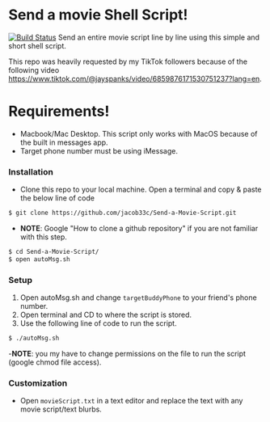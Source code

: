 # Send a movie Shell Script!


[![Build Status](https://travis-ci.org/joemccann/dillinger.svg?branch=master)](https://travis-ci.org/joemccann/dillinger) 
Send an entire movie script line by line using this simple and short shell script.

This repo was heavily requested by my TikTok followers because of the following video https://www.tiktok.com/@jayspanks/video/6859876171530751237?lang=en. 
# Requirements!

  - Macbook/Mac Desktop. This script only works with MacOS because of the built in messages app.
  - Target phone number must be using iMessage.
  
### Installation

- Clone this repo to your local machine. Open a terminal and copy & paste the below line of code 
 ```sh
$ git clone https://github.com/jacob33c/Send-a-Movie-Script.git
```
- **NOTE**: Google "How to clone a github repository" if you are not familiar with this step.
 ```sh
$ cd Send-a-Movie-Script/
$ open autoMsg.sh 
```

### Setup
1. Open autoMsg.sh and change  ```targetBuddyPhone``` to your friend's phone number.
2. Open terminal and CD to where the script is stored. 
3. Use the following line of code to run the script. 
```sh
$ ./autoMsg.sh
```
-**NOTE**: you my have to change permissions on the file to run the script (google chmod file access).
### Customization
- Open  ```movieScript.txt``` in a text editor and replace the text with any movie script/text blurbs. 

